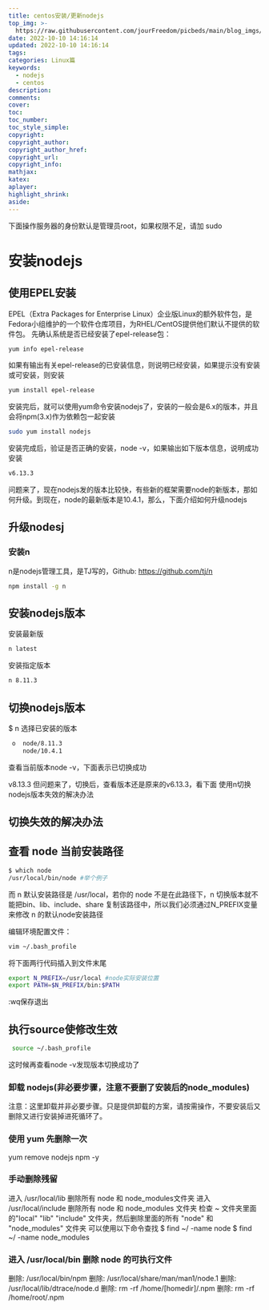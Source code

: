```yaml
---
title: centos安装/更新nodejs
top_img: >-
  https://raw.githubusercontent.com/jourFreedom/picbeds/main/blog_imgs/8ea16b280878493e8b07cd4f33c4b465_9b9b8903ca754025ae8507dbb805525a_thumb.jpg
date: 2022-10-10 14:16:14
updated: 2022-10-10 14:16:14
tags:
categories: Linux篇
keywords:
  - nodejs
  - centos
description:
comments:
cover:
toc:
toc_number:
toc_style_simple:
copyright:
copyright_author:
copyright_author_href:
copyright_url:
copyright_info:
mathjax:
katex:
aplayer:
highlight_shrink:
aside:
---
```


下面操作服务器的身份默认是管理员root，如果权限不足，请加 sudo

# 安装nodejs

## 使用EPEL安装

EPEL（Extra Packages for Enterprise Linux）企业版Linux的额外软件包，是Fedora小组维护的一个软件仓库项目，为RHEL/CentOS提供他们默认不提供的软件包。
先确认系统是否已经安装了epel-release包：

```bash
yum info epel-release
```

如果有输出有关epel-release的已安装信息，则说明已经安装，如果提示没有安装或可安装，则安装

```bash
yum install epel-release
```

安装完后，就可以使用yum命令安装nodejs了，安装的一般会是6.x的版本，并且会将npm(3.x)作为依赖包一起安装

```bash
sudo yum install nodejs
```

安装完成后，验证是否正确的安装，node -v，如果输出如下版本信息，说明成功安装

```bash
v6.13.3
```

问题来了，现在nodejs发的版本比较快，有些新的框架需要node的新版本，那如何升级。到现在，node的最新版本是10.4.1，那么，下面介绍如何升级nodejs

## 升级nodesj

### 安装n

n是nodejs管理工具，是TJ写的，Github: <https://github.com/tj/n>

```bash
npm install -g n
```

## 安装nodejs版本

安装最新版

```bash
n latest
```

安装指定版本

```bash
n 8.11.3  
```

## 切换nodejs版本

$ n
选择已安装的版本

```bash
 ο  node/8.11.3
    node/10.4.1
```

查看当前版本node -v，下面表示已切换成功

v8.13.3
但问题来了，切换后，查看版本还是原来的v6.13.3，看下面 使用n切换nodejs版本失效的解决办法

## 切换失效的解决办法

## 查看 node 当前安装路径

```bash
$ which node
/usr/local/bin/node #举个例子
```

 而 n 默认安装路径是 /usr/local，若你的 node 不是在此路径下，n 切换版本就不能把bin、lib、include、share 复制该路径中，所以我们必须通过N_PREFIX变量来修改 n 的默认node安装路径

编辑环境配置文件：

```bash
vim ~/.bash_profile
```

将下面两行代码插入到文件末尾

```bash
export N_PREFIX=/usr/local #node实际安装位置
export PATH=$N_PREFIX/bin:$PATH
```

:wq保存退出

## 执行source使修改生效

```bash
 source ~/.bash_profile
```

这时候再查看node -v发现版本切换成功了

### 卸载 nodejs(非必要步骤，注意不要删了安装后的node_modules)

注意：这里卸载并非必要步骤。只是提供卸载的方案，请按需操作，不要安装后又删除又进行安装掉进死循环了。

### 使用 yum 先删除一次

yum remove nodejs npm -y

### 手动删除残留

进入 /usr/local/lib 删除所有 node 和 node_modules文件夹
进入 /usr/local/include 删除所有 node 和 node_modules 文件夹
检查 ~ 文件夹里面的"local" "lib" "include" 文件夹，然后删除里面的所有 "node" 和 "node_modules" 文件夹
可以使用以下命令查找 $ find ~/ -name node $ find ~/ -name node_modules

### 进入 /usr/local/bin 删除 node 的可执行文件

删除: /usr/local/bin/npm
删除: /usr/local/share/man/man1/node.1
删除: /usr/local/lib/dtrace/node.d
删除: rm -rf /home/[homedir]/.npm
删除: rm -rf /home/root/.npm
